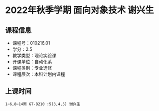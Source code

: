 # 2022年秋季学期 面向对象技术 谢兴生






## 课程信息

- 课程号：010216.01
- 学分：2.5
- 教学类型：理论实验课
- 开课单位：自动化系
- 课程类别：专业选修
- 课程层次：本科计划内课程

## 上课时间

```
1~6,8~14周 GT-B210 :5(3,4,5) 谢兴生
```

